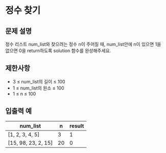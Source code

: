# 정수 찾기

## 문제 설명

정수 리스트 num_list와 찾으려는 정수 n이 주어질 때, num_list안에 n이 있으면 1을 없으면 0을 return하도록 solution 함수를 완성해주세요.  


## 제한사항

- 3 ≤ num_list의 길이 ≤ 100
- 1 ≤ num_list의 원소 ≤ 100
- 1 ≤ n ≤ 100


## 입출력 예

| num_list            | n  | result |
|---------------------|----|--------|
| [1, 2, 3, 4, 5]     | 3  | 1      |
| [15, 98, 23, 2, 15] | 20 | 0      |
